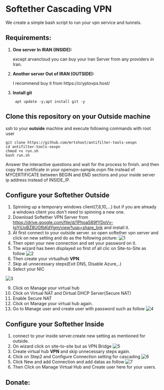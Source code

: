 # Softether Cascading VPN
We create a simple bash script to run your vpn service and tunnels.
## Requirements:
1. **One server In IRAN (INSIDE):** 
    <p>except arvancloud you can buy your Iran Server from any providers in Iran.</p>

2. **Another server Out of IRAN (OUTSIDE):**
   <p>I recommend buy it from https://cryptovps.host/</p>
   
3. **Install git**

   ``` apt update -y;apt install git -y```
   
## Clone this repository on your **Outside** machine
ssh to your **outside** machine and execute following commands with root user

```
git clone https://github.com/mrtshoot/antifilter-tools-sevpn
cd antifilter-tools-sevpn
chmod +x run.sh
bash run.sh
```
Answer the interactive questions and wait for the process to finish.
and then copy the certificate in your openvpn-sample.ovpn file instead of MYCERTIFICATE between BEGIN and END sections and your inside server ip address instead of INSIDE_IP.

## Configure your Softether Outside
1. Spinning up a temporary windows client(7,8,10,...) but if you are already a windows client you don't need to spinning a new one.
2. Download Softether VPN Server from https://drive.google.com/file/d/1PhoaS69fYDoVv-IgYjUoBZ8UGfbKdYgm/view?usp=share_link and install it.
3. At first connect to your outside server. so open softether vpn server and click on new setting and do as the following picture:
![1](https://user-images.githubusercontent.com/56720170/226371171-0408a7e4-e146-413f-9040-6d0d950ff99f.png)
4. Then open your new connection and set your password on it.
5. The wizard has been displayed so first of all clic on Site-to-Site as follow
![2](https://user-images.githubusercontent.com/56720170/226372483-f8f616a0-1e74-4f66-a7c6-9d9c021353fa.png)
6. Then create your virtualhub **VPN**.
7. Skip all unnecessary steps(Exit DNS, Disable Azure,..)
8. Select your NIC

![3](https://user-images.githubusercontent.com/56720170/226373404-2c17535e-3125-4f55-92de-1214d00df8d3.png)

9. Click on Manage your virtual hub
10. Click on Virtual NAT and Dirtual DHCP Server(Secure NAT)
11. Enable Secure NAT
12. Click on Manage your virtual hub again.
13. Go to Manage user and create user with password such as follow
![4](https://user-images.githubusercontent.com/56720170/226374988-8769165e-c18a-484c-8442-60b2cd26d62e.png)

## Configure your Softether Inside
1. connect to your inside server.create new setting as mentioned for outside.
2. On wizard click on site-to-site but as VPN Bridge
![5](https://user-images.githubusercontent.com/56720170/226376131-194bf703-5164-48f7-a0bb-cb09824fe36c.png)
3. Create virtual hub **VPN** and skip unnecessary steps again.
4. Click on Step2 and Configure Connection setting for cascading
![6](https://user-images.githubusercontent.com/56720170/226376894-678cc381-6de3-4c59-8e15-3d9a9416ed9c.png)
5. Click New and add Connection and add datas as follow
![7](https://user-images.githubusercontent.com/56720170/226377650-450c1138-a023-4cbf-bd24-d1624a255ddc.png)
6. Then Click on Manage Virtual Hub and Create user here for your users.

## Donate: 
